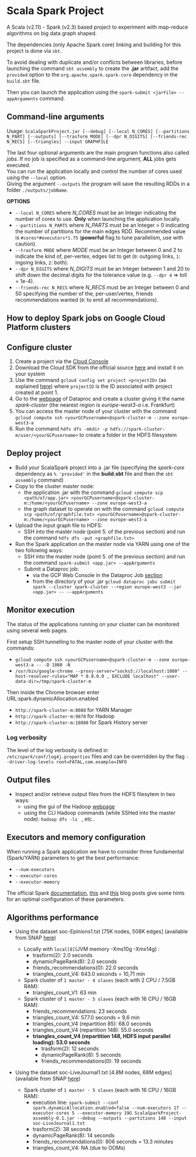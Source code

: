 # Scala Spark Project
A Scala (v2.11) - Spark (v2.3) based project to experiment with map-reduce algorithms on big data graph shaped. 

The dependencies (only Apache Spark core) linking and building for this project is done via `sbt`.

To avoid dealing with duplicate and/or conflicts between libraries, before
launching the command `sbt assembly` to create the __.jar__ artifact,
add the `provided` option to the `org.apache.spark.spark-core` dependency in the `build.sbt` file. 

Then you can launch the application using the `spark-submit <jarFile> --appArguments` command.

## Command-line arguments
Usage: `ScalaSparkProject.jar [--debug] [--local N_CORES] [--partitions N_PART] [--outputs] [--trasform MODE] [--dpr N_DIGITS] [--friends-rec N_RECS] [--triangles] --input GRAPHFILE`

The last four optional arguments are the main program functions also called _jobs_. If no job is specified as a command-line argument, __ALL__ jobs gets executed.\
You can run the application locally and control the number of cores used using the `--local` option.\
Giving the argument `--outputs` the program will save the resulting RDDs in a folder `./outputs/jobName`.

__OPTIONS__ 
* `--local N_CORES` where _N_CORES_ must be an Integer indicating the number of cores to use. __Only__ when launching the application locally.
* `--partitions N_PARTS` where _N_PARTS_ must be an Integer > 0 indicating the number of partitions for the main edges RDD. Recommended value is `#cores*#executors*1.75` (__powerful__ flag to tune parallelism, use with caution).
* `--trasform MODE` where _MODE_ must be an Integer between 0 and 2 to indicate the kind of, per-vertex, edges list to get (`0`: outgoing links, `1`: ingoing links, `2`: both).
* `--dpr N_DIGITS` where _N_DIGITS_ must be an Integer between 1 and 20 to shift down the decimal digits for the tolerance value (e.g. `--dpr 4` => toll = 1e-4).
* `--friends-rec N_RECS` where _N_RECS_ must be an Integer between 0 and 50 specifying the number of the, per-user/vertex, friends recommendations wanted (`0`: to emit all recommendations).


## How to deploy Spark jobs on Google Cloud Platform clusters

## Configure cluster
1. Create a project via the [Cloud Console](https://console.cloud.google.com)
1. Download the Cloud SDK from the official source [here](https://cloud.google.com/sdk/) and install it on your system
1. Use the command `gcloud config set project <projectID>` (as explained [here](https://cloud.google.com/sdk/gcloud/reference/config/set)) 
where `projectID` is the ID associated with project created at point 1.
1. Go to the [webpage](https://console.cloud.google.com/dataproc) of Dataproc and create a cluster giving it the name _spark-cluster_ (the nearest region is _europe-west3-a_ i.e. Frankfurt)
1. You can access the master node of your cluster with the command `gcloud compute ssh <yourGCPusername>@spark-cluster-m --zone europe-west3-a` 
1. Run the command `hdfs dfs -mkdir -p hdfs://spark-cluster-m/user/<yourGCPusername>` to create a folder in the HDFS filesystem

## Deploy project
+ Build your ScalaSpark project into a .jar file (specifying the _spark-core_ dependency as `% 'provided'` in the __build.sbt__ file and then the `sbt assembly` command)
+ Copy to the cluster master node:
    + the application .jar with the command `gcloud compute scp <path/of/app.jar> <yourGCPusername>@spark-cluster-m:/home/<yourGCPusername> --zone europe-west3-a`
    + the graph dataset to operate on with the command `gcloud compute scp <path/of/graphfile.txt> <yourGCPusername>@spark-cluster-m:/home/<yourGCPusername> --zone europe-west3-a`
+ Upload the input graph file to HDFS:
    + SSH into the master node (point 5. of the previous section) and run the command `hdfs dfs -put <graphfile.txt>`
+ Run the Spark application on the master node via YARN using one of the two following ways: 
    + SSH into the master node (point 5. of the previous section) and run the command `spark-submit <app.jar> --appArguments`
    + Submit a Dataproc job:
        + via the GCP Web Console in the Dataproc Job [section](https://console.cloud.google.com/dataproc/jobs)
        + from the directory of your .jar `gcloud dataproc jobs submit spark --cluster spark-cluster --region europe-west3 --jar <app.jar> -- --appArguments` 

## Monitor execution
The status of the applications running on your cluster can be monitored using several web pages. 

First setup SSH tunnelling to the master node of your cluster with the commands:
+ `gcloud compute ssh <yourGCPusername>@spark-cluster-m --zone europe-west3-a -- -D 1080 -N`
+ `/usr/bin/google-chrome --proxy-server="socks5://localhost:1080" --host-resolver-rules="MAP * 0.0.0.0 , EXCLUDE localhost" --user-data-dir=/tmp/spark-cluster-m`

Then inside the Chrome browser enter URL:spark.dynamicAllocation.enabled
+ `http://spark-cluster-m:8088` for YARN Manager   
+ `http://spark-cluster-m:9870` for Hadoop 
+ `http://spark-cluster-m:18080` for Spark History server

### Log verbosity
The level of the log verbosity is defined in `/etc/spark/conf/log4j.properties` files and can be overridden by the flag `--driver-log-levels root=FATAL,com.example=INFO`

## Output files
+ Inspect and/or retrieve output files from the HDFS filesytem in two ways:
    + using the gui of the Hadoop [webpage](http://spark-cluster-m:9870/explorer.html#/)
    + using the CLI Hadoop commands (while SSHed into the master node): `hadoop dfs -ls ` , etc..

## Executors and memory configuration
When running a Spark application we have to consider three fundamental (Spark/YARN) parameters to get the best performance: 
+ `--num-executors`
+ `--executor-cores`
+ `--executor-memory`

The official Spark [documentation](http://spark.apache.org/docs/latest/hardware-provisioning.html),
[this](https://spoddutur.github.io/spark-notes/distribution_of_executors_cores_and_memory_for_spark_application.html) and [this](http://site.clairvoyantsoft.com/understanding-resource-allocation-configurations-spark-application/)
blog posts give some hints for an optimal configuration of these parameters.  

## Algorithms performance
+ Using the dataset soc-Epinions1.txt [75K nodes, 508K edges] (available from SNAP [here](https://snap.stanford.edu/data/soc-Epinions1.html))
    + Locally with `local[8]`(JVM memory -Xms10g -Xmx14g) :
        + trasform(2): 2.0 seconds
        + dynamicPageRank(8): 2.0 seconds
        + friends_recommendations(0): 22.0 seconds
        + triangles_count_V4: 643.0 seconds = 10,71 min
    + Spark cluster of `1 master - 4 slaves` (each with 2 CPU / 7.5GB RAM):
        + triangles_count_V1: 63 min
    + Spark cluster of `1 master - 5 slaves` (each with 16 CPU / 16GB RAM):
        + friends_recommendations: 23 seconds
        + triangles_count_V4: 577.0 seconds = 9,6 min
        + triangles_count_V4 (repartition 85): 68.0 seconds 
        + triangles_count_V4 (repartition 148): 55.0 seconds
        + __triangles_count_V4 (repartition 148, HDFS input parallel loading): 53.0 seconds__ 
            + trasform(2): 12 seconds
            + dynamicPageRank(8): 5 seconds
            + friends_recommendations(0): 19 seconds

+ Using the dataset soc-LiveJournal1.txt [4.8M nodes, 68M edges] (available from SNAP [here](https://snap.stanford.edu/data/soc-LiveJournal1.html))
    + Spark cluster of `1 master - 5 slaves` (each with 16 CPU / 16GB RAM):
        + execution line: `spark-submit --conf spark.dynamicAllocation.enabled=false --num-executors 17 --executor-cores 5 --executor-memory 19G ScalaSparkProject-assembly-0.1.jar --debug --outputs --partitions 148 --input soc-LiveJournal1.txt`
        + trasform(2): 38 seconds
        + dynamicPageRank(8): 14 seconds
        + friends_recommendations(0): 806 seconds = 13.3 minutes
        + triangles_count_V4: NA (due to OOMs)